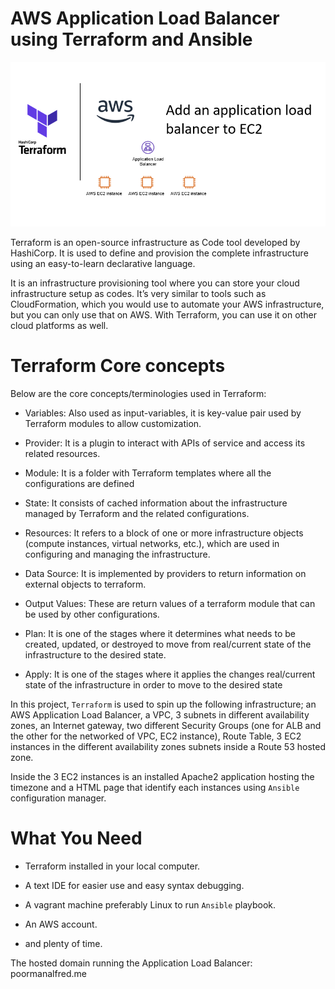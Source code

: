 # AWS Application Load Balancer using Terraform and Ansible

![ architecture diagram of load balancer, EC2 instances and a VPC using Terraform script](/terra.png)

Terraform is an open-source infrastructure as Code tool developed by HashiCorp. It is used to define and provision the complete infrastructure using an easy-to-learn declarative language.

It is an infrastructure provisioning tool where you can store your cloud infrastructure setup as codes. It’s very similar to tools such as CloudFormation, which you would use to automate your AWS infrastructure, but you can only use that on AWS. With Terraform, you can use it on other cloud platforms as well.

# Terraform Core concepts

Below are the core concepts/terminologies used in Terraform:

* Variables: Also used as input-variables, it is key-value pair used by Terraform modules to allow customization.

* Provider: It is a plugin to interact with APIs of service and access its related resources.

* Module: It is a folder with Terraform templates where all the configurations are defined

* State: It consists of cached information about the infrastructure managed by Terraform and the related configurations.

* Resources: It refers to a block of one or more infrastructure objects (compute instances, virtual networks, etc.), which are used in configuring and managing the infrastructure.

* Data Source: It is implemented by providers to return information on external objects to terraform.

* Output Values: These are return values of a terraform module that can be used by other configurations.

* Plan: It is one of the stages where it determines what needs to be created, updated, or destroyed to move from real/current state of the infrastructure to the desired state.

* Apply: It is one of the stages where it applies the changes real/current state of the infrastructure in order to move to the desired state

In this project, `Terraform` is used to spin up the following infrastructure; an AWS Application Load Balancer, a VPC, 3 subnets in different availability zones, an Internet gateway, two different Security Groups (one for ALB and the other for the networked of VPC, EC2 instance), Route Table, 3 EC2 instances in the different availability zones subnets inside a Route 53 hosted zone. 

Inside the 3 EC2 instances is an installed Apache2 application hosting the timezone and a HTML page that identify each instances using `Ansible` configuration manager.

# What You Need

* Terraform installed in your local computer.

* A text IDE for easier use and easy syntax debugging.

* A vagrant machine preferably Linux to run `Ansible` playbook.

* An AWS account.

* and plenty of time. 

The hosted domain running the Application Load Balancer: poormanalfred.me